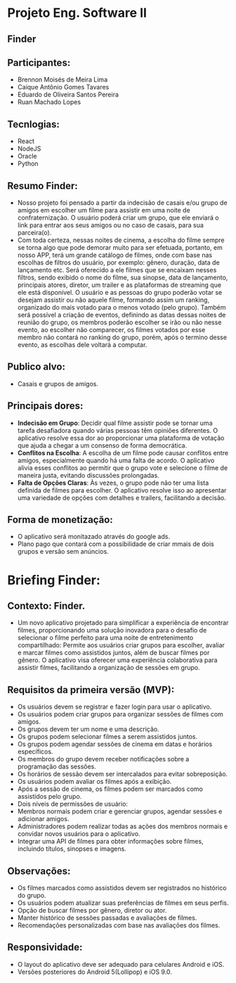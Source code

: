  # Projeto Eng. Software II

## Finder

## Participantes:
* Brennon Moisés de Meira Lima
* Caique Antônio Gomes Tavares
* Eduardo de Oliveira Santos Pereira
* Ruan Machado Lopes

## Tecnlogias: 
* React
* NodeJS
* Oracle
* Python

## Resumo Finder:
* Nosso projeto foi pensado a partir da indecisão de casais e/ou grupo de amigos em escolher um filme para assistir em uma noite de confraternização. O usuário poderá criar um grupo, que ele enviará o link para entrar aos seus amigos ou no caso de casais, para sua parceira(o).  
* Com toda certeza, nessas noites de cinema, a escolha do filme sempre se torna algo que pode demorar muito para ser efetuada, portanto, em nosso APP, terá um grande catálogo de filmes, onde com base nas escolhas de filtros do usuário, por exemplo: gênero, duração, data de lançamento etc. 
Será oferecido a ele filmes que se encaixam nesses filtros, sendo exibido o nome do filme, sua sinopse, data de lançamento, principais atores, diretor, um trailer e as plataformas de streaming que ele está disponível. O usuário e as pessoas do grupo poderão votar se desejam assistir ou não aquele filme, formando assim um ranking, organizado do mais votado para o menos votado (pelo grupo). 
Também será possível a criação de eventos, definindo as datas dessas noites de reunião do grupo, os membros poderão escolher se irão ou não nesse evento, ao escolher não comparecer, os filmes votados por esse membro não contará no ranking do grupo, porém, após o termino desse evento, as escolhas dele voltará a computar.

## Publico alvo:
* Casais e grupos de amigos.

## Principais dores:
* **Indecisão em Grupo**: Decidir qual filme assistir pode se tornar uma tarefa desafiadora quando várias pessoas têm opiniões diferentes. O aplicativo resolve essa dor ao proporcionar uma plataforma de votação que ajuda a chegar a um consenso de forma democrática.
* **Conflitos na Escolha**: A escolha de um filme pode causar conflitos entre amigos, especialmente quando há uma falta de acordo. O aplicativo alivia esses conflitos ao permitir que o grupo vote e selecione o filme de maneira justa, evitando discussões prolongadas.
* **Falta de Opções Claras**: Às vezes, o grupo pode não ter uma lista definida de filmes para escolher. O aplicativo resolve isso ao apresentar uma variedade de opções com detalhes e trailers, facilitando a decisão.

## Forma de monetização: 
* O aplicativo será monitazado através do google ads.
* Plano pago que contará com a possibilidade de criar mmais de dois grupos e versão sem anúncios.

# Briefing Finder:
## Contexto: Finder.
* Um novo aplicativo projetado para simplificar a experiência de encontrar filmes, proporcionando uma solução inovadora para o desafio de selecionar o filme perfeito para uma noite de entretenimento compartilhado: Permite aos usuários criar grupos para escolher, avaliar e marcar filmes como assistidos juntos, além de buscar filmes por gênero. O aplicativo visa oferecer uma experiência colaborativa para assistir filmes, facilitando a organização de sessões em grupo.

## Requisitos da primeira versão (MVP):
*	Os usuários devem se registrar e fazer login para usar o aplicativo.
*	Os usuários podem criar grupos para organizar sessões de filmes com amigos.
*	Os grupos devem ter um nome e uma descrição.
* Os grupos podem selecionar filmes a serem assistidos juntos.
*	Os grupos podem agendar sessões de cinema em datas e horários específicos.
*	Os membros do grupo devem receber notificações sobre a programação das sessões.
*	Os horários de sessão devem ser intercalados para evitar sobreposição.
*	Os usuários podem avaliar os filmes após a exibição.
*	Após a sessão de cinema, os filmes podem ser marcados como assistidos pelo grupo.
*	Dois níveis de permissões de usuário:
*	Membros normais podem criar e gerenciar grupos, agendar sessões e adicionar amigos.
*	Administradores podem realizar todas as ações dos membros normais e convidar novos usuários para o aplicativo.
*	Integrar uma API de filmes para obter informações sobre filmes, incluindo títulos, sinopses e imagens.

## Observações:
* Os filmes marcados como assistidos devem ser registrados no histórico do grupo.
* Os usuários podem atualizar suas preferências de filmes em seus perfis.
* Opção de buscar filmes por gênero, diretor ou ator.
* Manter histórico de sessões passadas e avaliações de filmes.
* Recomendações personalizadas com base nas avaliações dos filmes.

## Responsividade:
*	O layout do aplicativo deve ser adequado para celulares Android e iOS.
*	Versões posteriores do Android 5(Lollipop) e iOS 9.0.


